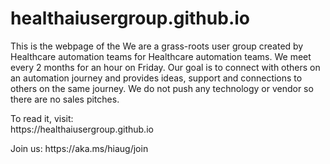 # healthaiusergroup.github.io
<p>
This is the webpage of the We are a grass-roots user group created by Healthcare automation teams for Healthcare automation teams.  We meet every 2 months for an hour on Friday.  Our goal is to connect with others on an automation journey and provides ideas, support and connections to others on the same journey.  We do not push any technology or vendor so there are no sales pitches.
</p>

<p>
To read it, visit:
</br>
https://healthaiusergroup.github.io
</p>
<p>
Join us:
https://aka.ms/hiaug/join
</p>
